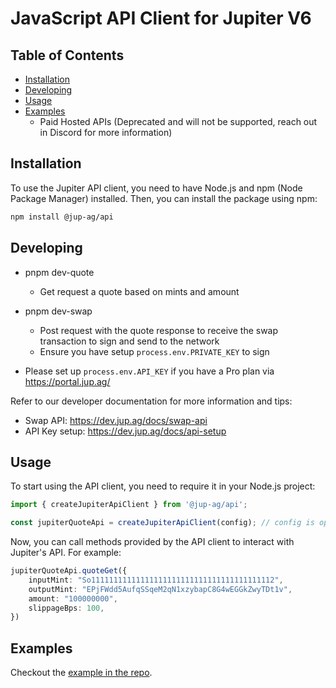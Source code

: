 # JavaScript API Client for Jupiter V6

## Table of Contents

- [Installation](#installation)
- [Developing](#developing)
- [Usage](#usage)
- [Examples](#examples)
  - Paid Hosted APIs (Deprecated and will not be supported, reach out in Discord for more information)

## Installation

To use the Jupiter API client, you need to have Node.js and npm (Node Package Manager) installed. Then, you can install the package using npm:

```bash
npm install @jup-ag/api
```

## Developing

- pnpm dev-quote
  - Get request a quote based on mints and amount
- pnpm dev-swap
  - Post request with the quote response to receive the swap transaction to sign and send to the network
  - Ensure you have setup `process.env.PRIVATE_KEY` to sign
 
- Please set up `process.env.API_KEY` if you have a Pro plan via https://portal.jup.ag/

Refer to our developer documentation for more information and tips:
- Swap API: https://dev.jup.ag/docs/swap-api
- API Key setup: https://dev.jup.ag/docs/api-setup

## Usage

To start using the API client, you need to require it in your Node.js project:

```typescript
import { createJupiterApiClient } from '@jup-ag/api';

const jupiterQuoteApi = createJupiterApiClient(config); // config is optional such as api key
```

Now, you can call methods provided by the API client to interact with Jupiter's API. For example:

```typescript
jupiterQuoteApi.quoteGet({
    inputMint: "So11111111111111111111111111111111111111112",
    outputMint: "EPjFWdd5AufqSSqeM2qN1xzybapC8G4wEGGkZwyTDt1v",
    amount: "100000000",
    slippageBps: 100,
})
```

## Examples

Checkout the [example in the repo](/example/index.ts).
